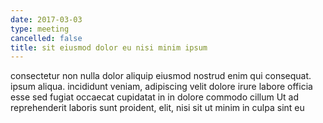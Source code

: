```yaml
---
date: 2017-03-03
type: meeting
cancelled: false
title: sit eiusmod dolor eu nisi minim ipsum
---
```

consectetur non nulla dolor aliquip eiusmod nostrud enim qui consequat. ipsum aliqua. incididunt veniam, adipiscing velit dolore irure labore officia esse sed fugiat occaecat cupidatat in in dolore commodo cillum Ut ad reprehenderit laboris sunt proident, elit, nisi sit ut minim in culpa sint eu